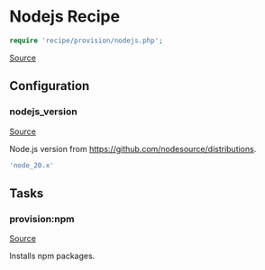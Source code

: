 <!-- DO NOT EDIT THIS FILE! -->
<!-- Instead edit recipe/provision/nodejs.php -->
<!-- Then run bin/docgen -->

# Nodejs Recipe

```php
require 'recipe/provision/nodejs.php';
```

[Source](/recipe/provision/nodejs.php)


## Configuration
### nodejs_version
[Source](https://github.com/deployphp/deployer/blob/master/recipe/provision/nodejs.php#L6)

Node.js version from https://github.com/nodesource/distributions.

```php title="Default value"
'node_20.x'
```



## Tasks

### provision:npm
[Source](https://github.com/deployphp/deployer/blob/master/recipe/provision/nodejs.php#L9)

Installs npm packages.




